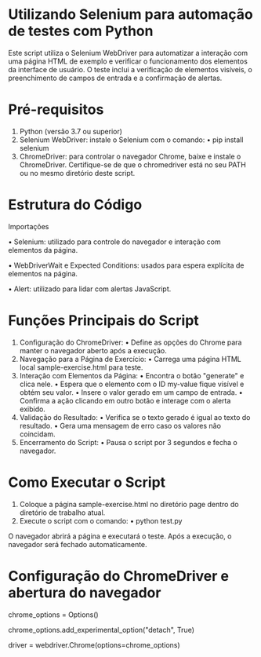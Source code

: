 # Utilizando Selenium para automação de testes com Python


Este script utiliza o Selenium WebDriver para automatizar a interação com uma página HTML de exemplo e verificar o funcionamento dos elementos da interface de usuário. O teste inclui a verificação de elementos visíveis, o preenchimento de campos de entrada e a confirmação de alertas.

# Pré-requisitos

1.	Python (versão 3.7 ou superior)
2.	Selenium WebDriver: instale o Selenium com o comando:
•	pip install selenium
3.	ChromeDriver: para controlar o navegador Chrome, baixe e instale o ChromeDriver. Certifique-se de que o chromedriver está no seu PATH ou no mesmo diretório deste script.

# Estrutura do Código

Importações

•	Selenium: utilizado para controle do navegador e interação com elementos da página.

•	WebDriverWait e Expected Conditions: usados para espera explícita de elementos na página.

•	Alert: utilizado para lidar com alertas JavaScript.

# Funções Principais do Script

1.	Configuração do ChromeDriver:
•	Define as opções do Chrome para manter o navegador aberto após a execução.
2.	Navegação para a Página de Exercício:
•	Carrega uma página HTML local sample-exercise.html para teste.
3.	Interação com Elementos da Página:
•	Encontra o botão "generate" e clica nele.
•	Espera que o elemento com o ID my-value fique visível e obtém seu valor.
•	Insere o valor gerado em um campo de entrada.
•	Confirma a ação clicando em outro botão e interage com o alerta exibido.
4.	Validação do Resultado:
•	Verifica se o texto gerado é igual ao texto do resultado.
•	Gera uma mensagem de erro caso os valores não coincidam.
5.	Encerramento do Script:
•	Pausa o script por 3 segundos e fecha o navegador.

# Como Executar o Script

1.	Coloque a página sample-exercise.html no diretório page dentro do diretório de trabalho atual.
2.	Execute o script com o comando:
•	python test.py

O navegador abrirá a página e executará o teste. Após a execução, o navegador será fechado automaticamente.

# Configuração do ChromeDriver e abertura do navegador

chrome_options = Options()


chrome_options.add_experimental_option("detach", True)


driver = webdriver.Chrome(options=chrome_options)


